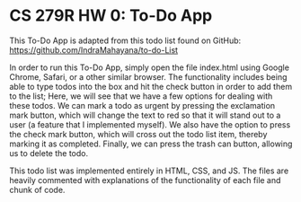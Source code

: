 # CS 279R HW 0: To-Do App

This To-Do App is adapted from this todo list found on GitHub: https://github.com/IndraMahayana/to-do-List

In order to run this To-Do App, simply open the file index.html using Google Chrome, Safari, or a other similar browser. The functionality includes being able to type todos into the box and hit the check button in order to add them to the list; Here, we will see that we have a few options for dealing with these todos. We can mark a todo as urgent by pressing the exclamation mark button, which will change the text to red so that it will stand out to a user (a feature that I implemented myself). We also have the option to press the check mark button, which will cross out the todo list item, thereby marking it as completed. Finally, we can press the trash can button, allowing us to delete the todo.

This todo list was implemented entirely in HTML, CSS, and JS. The files are heavily commented with explanations of the functionality of each file and chunk of code.